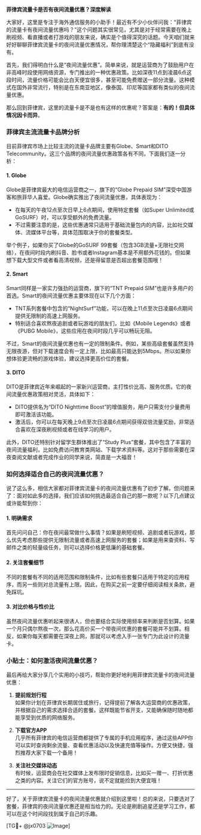 **菲律宾流量卡是否有夜间流量优惠？深度解读**

大家好，这里是专注于海外通信服务的小助手！最近有不少小伙伴问我：“菲律宾的流量卡有夜间流量优惠吗？”这个问题其实很常见，尤其是对于经常需要在晚上刷视频、看直播或者打游戏的朋友来说，确实是个值得深究的话题。今天咱们就来好好聊聊菲律宾流量卡的夜间流量优惠情况，帮你理清楚这个“隐藏福利”到底有没有。

首先，我们得明白什么是“夜间流量优惠”。简单来说，就是运营商为了鼓励用户在非高峰时段使用网络资源，专门推出的一种优惠政策。比如深夜11点到凌晨6点这段时间，流量价格可能会比白天便宜很多，甚至可能免费赠送一部分流量。这种模式在国外非常流行，特别是在东南亚地区，像泰国、印尼等国家都有类似的夜间流量优惠。

那么回到菲律宾，这里的流量卡是不是也有这样的优惠呢？答案是：**有的！但具体情况因卡而异**。

### **菲律宾主流流量卡品牌分析**

目前菲律宾市场上比较主流的流量卡品牌主要有Globe、Smart和DITO Telecommunity。这三个品牌的夜间流量优惠政策各有不同，下面我们逐一分析：

#### 1. **Globe**
Globe是菲律宾最大的电信运营商之一，旗下的“Globe Prepaid SIM”深受中国游客和旅菲华人喜爱。Globe确实推出了夜间流量优惠，具体表现为：
- 在每天的午夜12点至次日早上6点期间，使用特定套餐（如Super Unlimited或GoSURF）时，可以享受额外的免费流量。
- 不过需要注意的是，这些优惠通常只适用于基础流量包内的内容，比如社交媒体、流媒体平台等，具体范围取决于你的套餐类型。

举个例子，如果你买了Globe的GoSURF 99套餐（包含3GB流量+无限社交网络），在夜间时段内刷抖音、脸书或者Instagram基本是不用额外花钱的。但如果想下载大型文件或者看高清视频，还是得留意是否超出套餐范围哦！

#### 2. **Smart**
Smart同样是一家实力强劲的运营商，旗下的“TNT Prepaid SIM”也是许多用户的首选。Smart的夜间流量优惠主要体现在以下几个方面：
- TNT系列套餐中包含的“NightSurf”功能，可以在晚上11点至次日凌晨6点期间提供无限制的高速上网服务。
- 特别适合喜欢熬夜追剧或者玩游戏的朋友们，比如《Mobile Legends》或者《PUBG Mobile》，这些应用在夜间时段几乎可以畅玩无阻。

不过，Smart的夜间流量优惠也有一定的限制条件。例如，某些高级套餐虽然支持无限夜游，但对下载速度会有一定上限，比如最高只能达到5Mbps。所以如果你想体验更流畅的游戏体验，建议选择更高价位的套餐。

#### 3. **DITO**
DITO是菲律宾近年来崛起的一家新兴运营商，主打性价比高、服务优质。它的夜间流量优惠政策相对灵活，具体如下：
- DITO提供名为“DITO Nighttime Boost”的增值服务，用户只需支付少量费用即可激活该功能。
- 激活后，你可以在每天晚上9点至次日凌晨6点期间获得双倍流量奖励，非常适合喜欢在深夜刷视频或者在线学习的用户。

此外，DITO还特别针对留学生群体推出了“Study Plus”套餐，其中包含了丰富的夜间流量福利，比如免费访问教育类网站、下载学术资料等。这对于那些需要在深夜查阅文献或者完成作业的同学来说，简直是一大福音！

### **如何选择适合自己的夜间流量优惠？**

说了这么多，相信大家都对菲律宾流量卡的夜间流量优惠有了初步了解。但问题来了：面对如此多的选择，我们应该如何挑选最适合自己的那一款呢？以下几点建议或许能帮到你：

#### 1. **明确需求**
首先问问自己：你在夜间最常做什么事情？如果是刷短视频、追剧或者玩游戏，那么优先考虑那些提供无限制流量或者高速上网服务的套餐；如果是用来查资料、写邮件之类的轻量级任务，则可以选择价格更低廉的基础套餐。

#### 2. **关注套餐细节**
不同的套餐有不同的适用范围和限制条件，比如有些套餐只适用于特定的应用程序，而另一些则对总流量有上限。因此，在购买之前一定要仔细阅读相关条款，避免踩坑。

#### 3. **对比价格与性价比**
虽然夜间流量优惠听起来很诱人，但也要结合实际使用频率来判断是否划算。如果一个月只偶尔熬夜一次，那么花高价买一个带夜间优惠的套餐可能并不划算。相反，如果你每天都需要在深夜上网，那就可以考虑入手一张专门为此设计的流量卡。

### **小贴士：如何激活夜间流量优惠？**

最后再给大家分享几个实用的小技巧，帮助你更好地利用菲律宾流量卡的夜间流量优惠：

1. **提前规划行程**  
如果你计划在菲律宾长期居住或旅行，记得提前了解各大运营商的优惠政策，并根据自己的需求选择合适的套餐。这样既能节省开支，又能确保随时随地都能享受到优质的网络服务。

2. **下载官方APP**  
几乎所有菲律宾的电信运营商都提供了专属的手机应用程序，通过这些APP你可以实时查询剩余流量、查看优惠活动以及快速充值等操作。方便又快捷，强烈推荐大家下载一个备用！

3. **关注社交媒体动态**  
有时候，运营商会在社交媒体上发布限时促销信息，比如买一赠一、打折优惠之类的内容。关注它们的官方账号，说不定就能捡到大便宜哦！

---

好了，关于菲律宾流量卡的夜间流量优惠就介绍到这里啦！总的来说，只要选对了套餐，菲律宾的夜间流量优惠还是相当给力的。无论是刷剧追星还是学习工作，都可以在这个时间段找到属于自己的乐趣。

[TG💪+ @jx0703 ![Image](https://github.com/user-attachments/assets/dbca1d08-cadb-493c-b0ec-ad6f7a83f270)]